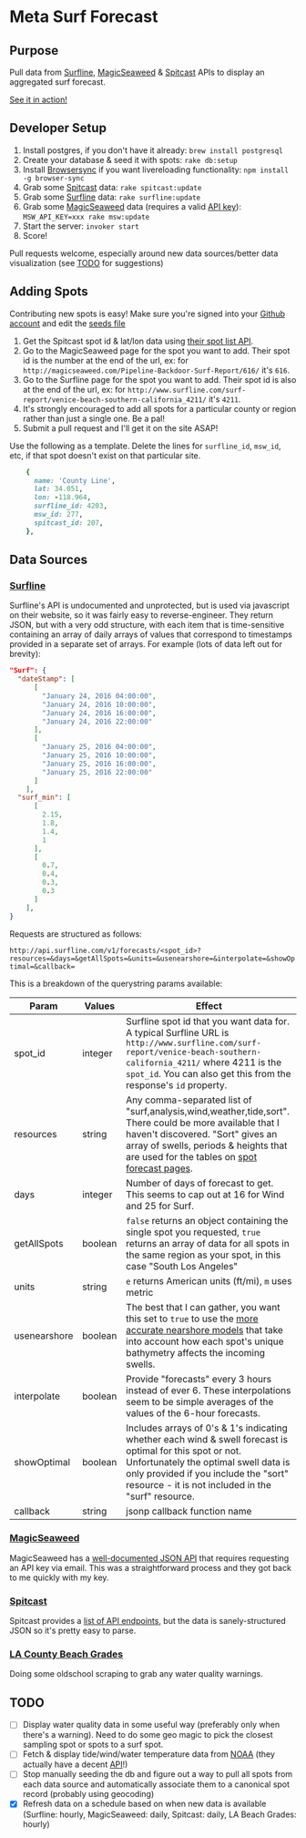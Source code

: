 # Meta Surf Forecast

## Purpose

Pull data from [Surfline](http://www.surfline.com/), [MagicSeaweed](http://magicseaweed.com/) & [Spitcast](http://www.spitcast.com/) APIs to display an aggregated surf forecast.

[See it in action!](https://meta-surf-forecast.herokuapp.com/)

## Developer Setup

1. Install postgres, if you don't have it already: `brew install postgresql`
1. Create your database & seed it with spots: `rake db:setup`
1. Install [Browsersync](https://www.browsersync.io/) if you want livereloading functionality: `npm install -g browser-sync
`
1. Grab some [Spitcast](http://www.spitcast.com/) data: `rake spitcast:update`
1. Grab some [Surfline](http://www.surfline.com/) data: `rake surfline:update`
1. Grab some [MagicSeaweed](http://magicseaweed.com/) data (requires a valid [API key](http://magicseaweed.com/developer/sign-up)): `MSW_API_KEY=xxx rake msw:update`
1. Start the server: `invoker start`
1. Score!

Pull requests welcome, especially around new data sources/better data visualization (see [TODO](#todo) for suggestions)

## Adding Spots

Contributing new spots is easy! Make sure you're signed into your [Github account](https://github.com/join) and edit the [seeds file](https://github.com/swrobel/meta-surf-forecast/edit/master/db/seeds.rb)

1. Get the Spitcast spot id & lat/lon data using [their spot list API](http://api.spitcast.com/api/spot/all).
1. Go to the MagicSeaweed page for the spot you want to add. Their spot id is the number at the end of the url, ex: for `http://magicseaweed.com/Pipeline-Backdoor-Surf-Report/616/` it's `616`.
1. Go to the Surfline page for the spot you want to add. Their spot id is also at the end of the url, ex: for `http://www.surfline.com/surf-report/venice-beach-southern-california_4211/` it's `4211`.
1. It's strongly encouraged to add all spots for a particular county or region rather than just a single one. Be a pal!
1. Submit a pull request and I'll get it on the site ASAP!

Use the following as a template. Delete the lines for `surfline_id`, `msw_id`, etc, if that spot doesn't exist on that particular site.

```ruby
    {
      name: 'County Line',
      lat: 34.051,
      lon: -118.964,
      surfline_id: 4203,
      msw_id: 277,
      spitcast_id: 207,
    },
```

## Data Sources

### [Surfline](http://www.surfline.com/)

Surfline's API is undocumented and unprotected, but is used via javascript on their website, so it was fairly easy to reverse-engineer. They return JSON, but with a very odd structure, with each item that is time-sensitive containing an array of daily arrays of values that correspond to timestamps provided in a separate set of arrays. For example (lots of data left out for brevity):

```json
"Surf": {
  "dateStamp": [
      [
        "January 24, 2016 04:00:00",
        "January 24, 2016 10:00:00",
        "January 24, 2016 16:00:00",
        "January 24, 2016 22:00:00"
      ],
      [
        "January 25, 2016 04:00:00",
        "January 25, 2016 10:00:00",
        "January 25, 2016 16:00:00",
        "January 25, 2016 22:00:00"
      ]
    ],
  "surf_min": [
      [
        2.15,
        1.8,
        1.4,
        1
      ],
      [
        0.7,
        0.4,
        0.3,
        0.3
      ]
    ],
}
```

Requests are structured as follows:

`http://api.surfline.com/v1/forecasts/<spot_id>?resources=&days=&getAllSpots=&units=&usenearshore=&interpolate=&showOptimal=&callback=`

This is a breakdown of the querystring params available:

Param|Values|Effect
-----|------|------
spot_id|integer|Surfline spot id that you want data for. A typical Surfline URL is `http://www.surfline.com/surf-report/venice-beach-southern-california_4211/` where 4211 is the `spot_id`. You can also get this from the response's `id` property.
resources|string|Any comma-separated list of "surf,analysis,wind,weather,tide,sort". There could be more available that I haven't discovered. "Sort" gives an array of swells, periods & heights that are used for the tables on [spot forecast pages](www.surfline.com/surf-forecasts/spot/venice-beach_4211/).
days|integer|Number of days of forecast to get. This seems to cap out at 16 for Wind and 25 for Surf.
getAllSpots|boolean|`false` returns an object containing the single spot you requested, `true` returns an array of data for all spots in the same region as your spot, in this case "South Los Angeles"
units|string|`e` returns American units (ft/mi), `m` uses metric
usenearshore|boolean|The best that I can gather, you want this set to `true` to use the [more accurate nearshore models](http://www.surfline.com/surf-science/what-is-lola---forecaster-blog_61031/) that take into account how each spot's unique bathymetry affects the incoming swells.
interpolate|boolean|Provide "forecasts" every 3 hours instead of ever 6. These interpolations seem to be simple averages of the values of the 6-hour forecasts.
showOptimal|boolean|Includes arrays of 0's & 1's indicating whether each wind & swell forecast is optimal for this spot or not. Unfortunately the optimal swell data is only provided if you include the "sort" resource - it is not included in the "surf" resource.
callback|string|jsonp callback function name

### [MagicSeaweed](http://magicseaweed.com/)

MagicSeaweed has a [well-documented JSON API](http://magicseaweed.com/developer/forecast-api) that requires requesting an API key via email. This was a straightforward process and they got back to me quickly with my key.

### [Spitcast](http://www.spitcast.com/)

Spitcast provides a [list of API endpoints](http://www.spitcast.com/api/docs/), but the data is sanely-structured JSON so it's pretty easy to parse.

### [LA County Beach Grades](http://www.publichealth.lacounty.gov/phcommon/public/eh/water_quality/beach_grades.cfm)

Doing some oldschool scraping to grab any water quality warnings.

## TODO

* [ ] Display water quality data in some useful way (preferably only when there's a warning). Need to do some geo magic to pick the closest sampling spot or spots to a surf spot.
* [ ] Fetch & display tide/wind/water temperature data from [NOAA](https://tidesandcurrents.noaa.gov/waterlevels.html?id=9410840) (they actually have a decent [API](https://tidesandcurrents.noaa.gov/api/)!)
* [ ] Stop manually seeding the db and figure out a way to pull all spots from each data source and automatically associate them to a canonical spot record (probably using geocoding)
* [x] Refresh data on a schedule based on when new data is available (Surfline: hourly, MagicSeaweed: daily, Spitcast: daily, LA Beach Grades: hourly)
